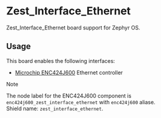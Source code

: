 # Zest_Interface_Ethernet

Zest_Interface_Ethernet board support for Zephyr OS.

## Usage

This board enables the following interfaces:

- [Microchip ENC424J600](https://www.microchip.com/en-us/product/enc624j600) Ethernet controller

> [!NOTE]
> The node label for the ENC424J600 component is `enc424j600_zest_interface_ethernet` with `enc424j600` aliase. \
> Shield name: `zest_interface_ethernet`.
